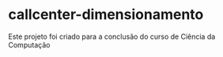 # callcenter-dimensionamento
Este projeto foi criado para a conclusão do curso de Ciência da Computação
